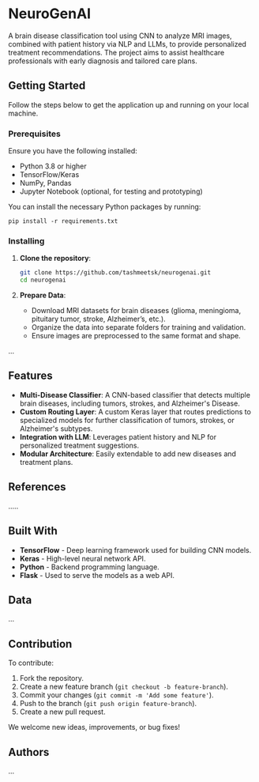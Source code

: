 # NeuroGenAI

A brain disease classification tool using CNN to analyze MRI images, combined with patient history via NLP and LLMs, to provide personalized treatment recommendations. The project aims to assist healthcare professionals with early diagnosis and tailored care plans.

## Getting Started

Follow the steps below to get the application up and running on your local machine.

### Prerequisites

Ensure you have the following installed:

- Python 3.8 or higher
- TensorFlow/Keras
- NumPy, Pandas
- Jupyter Notebook (optional, for testing and prototyping)

You can install the necessary Python packages by running:

```
pip install -r requirements.txt
```

### Installing

1. **Clone the repository**:

   ```bash
   git clone https://github.com/tashmeetsk/neurogenai.git
   cd neurogenai
   ```

2. **Prepare Data**:
   - Download MRI datasets for brain diseases (glioma, meningioma, pituitary tumor, stroke, Alzheimer’s, etc.).
   - Organize the data into separate folders for training and validation.
   - Ensure images are preprocessed to the same format and shape.


...
## Features

- **Multi-Disease Classifier**: A CNN-based classifier that detects multiple brain diseases, including tumors, strokes, and Alzheimer's Disease.
- **Custom Routing Layer**: A custom Keras layer that routes predictions to specialized models for further classification of tumors, strokes, or Alzheimer's subtypes.
- **Integration with LLM**: Leverages patient history and NLP for personalized treatment suggestions.
- **Modular Architecture**: Easily extendable to add new diseases and treatment plans.

## References
.....

## Built With

- **TensorFlow** - Deep learning framework used for building CNN models.
- **Keras** - High-level neural network API.
- **Python** - Backend programming language.
- **Flask** - Used to serve the models as a web API.

## Data

...

## Contribution

To contribute:

1. Fork the repository.
2. Create a new feature branch (`git checkout -b feature-branch`).
3. Commit your changes (`git commit -m 'Add some feature'`).
4. Push to the branch (`git push origin feature-branch`).
5. Create a new pull request.

We welcome new ideas, improvements, or bug fixes!

## Authors
...
